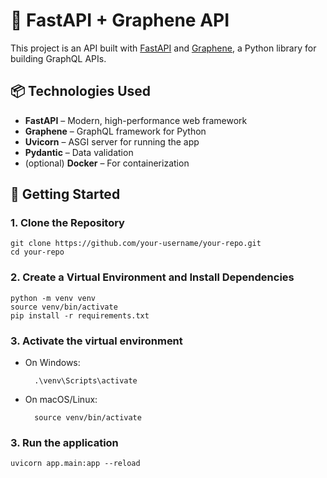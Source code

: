 # 🚀 FastAPI + Graphene API

This project is an API built with [FastAPI](https://fastapi.tiangolo.com/) and [Graphene](https://graphene-python.org/), a Python library for building GraphQL APIs.

## 📦 Technologies Used

- **FastAPI** – Modern, high-performance web framework
- **Graphene** – GraphQL framework for Python
- **Uvicorn** – ASGI server for running the app
- **Pydantic** – Data validation
- (optional) **Docker** – For containerization

## 🔧 Getting Started

### 1. Clone the Repository

    git clone https://github.com/your-username/your-repo.git
    cd your-repo

### 2. Create a Virtual Environment and Install Dependencies

    python -m venv venv
    source venv/bin/activate
    pip install -r requirements.txt

### 3. Activate the virtual environment

- On Windows:

        .\venv\Scripts\activate

- On macOS/Linux:

        source venv/bin/activate

### 3. Run the application

    uvicorn app.main:app --reload
